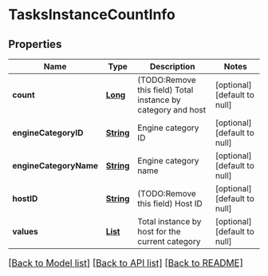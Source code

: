 # TasksInstanceCountInfo
## Properties

Name | Type | Description | Notes
------------ | ------------- | ------------- | -------------
**count** | [**Long**](long.md) | (TODO:Remove this field) Total instance by category and host | [optional] [default to null]
**engineCategoryID** | [**String**](string.md) | Engine category ID | [optional] [default to null]
**engineCategoryName** | [**String**](string.md) | Engine category name | [optional] [default to null]
**hostID** | [**String**](string.md) | (TODO:Remove this field) Host ID | [optional] [default to null]
**values** | [**List**](long.md) | Total instance by host for the current category | [optional] [default to null]

[[Back to Model list]](../README.md#documentation-for-models) [[Back to API list]](../README.md#documentation-for-api-endpoints) [[Back to README]](../README.md)

<style>
     p, ul, ol, li { font-size: 18px !important;}
</style>


